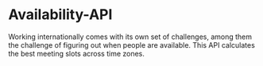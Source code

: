 # Availability-API
Working internationally comes with its own set of challenges, among them the challenge of figuring out when people are available.  This API calculates the best meeting slots across time zones.

